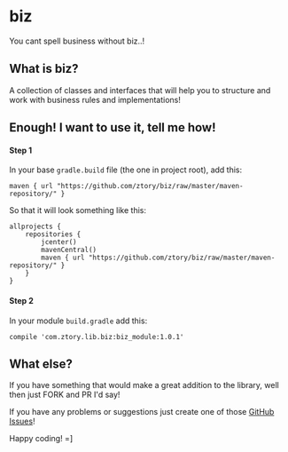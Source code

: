 # biz
You cant spell business without biz..!

## What is biz?
A collection of classes and interfaces that will help you to structure and work with business rules and implementations!

## Enough! I want to use it, tell me how!

#### Step 1
In your base `gradle.build` file (the one in project root), add this:
```
maven { url "https://github.com/ztory/biz/raw/master/maven-repository/" }
```
So that it will look something like this:
```
allprojects {
    repositories {
        jcenter()
        mavenCentral()
        maven { url "https://github.com/ztory/biz/raw/master/maven-repository/" }
    }
}
```

#### Step 2
In your module `build.gradle` add this:
```
compile 'com.ztory.lib.biz:biz_module:1.0.1'
```

## What else?

If you have something that would make a great addition to the library, well then just FORK and PR I'd say!

If you have any problems or suggestions just create one of those [GitHub Issues](https://github.com/ztory/biz/issues)!

Happy coding! =]
